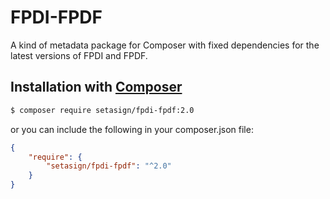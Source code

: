 # FPDI-FPDF
A kind of metadata package for Composer with fixed dependencies for the latest versions of FPDI and FPDF.

## Installation with [Composer](https://packagist.org/packages/setasign/fpdi-fpdf)

```bash
$ composer require setasign/fpdi-fpdf:2.0
```

or you can include the following in your composer.json file:

```json
{
    "require": {
        "setasign/fpdi-fpdf": "^2.0"
    }
}
```
